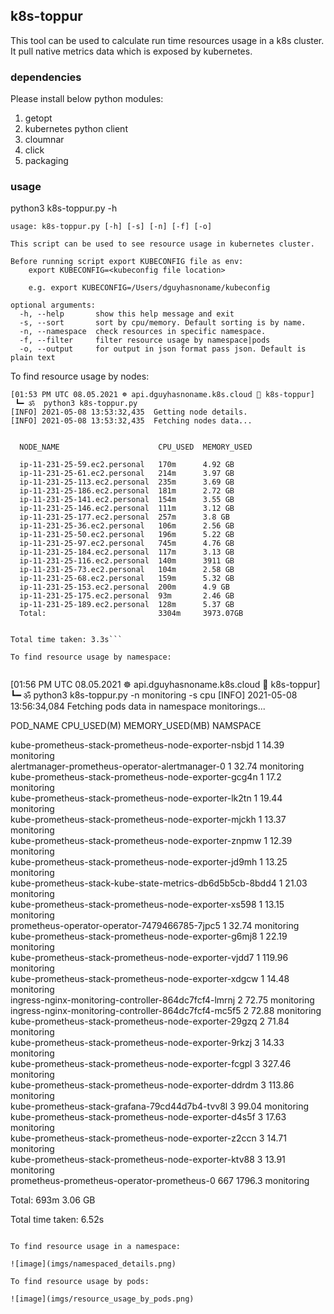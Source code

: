 ## k8s-toppur

This tool can be used to calculate run time resources usage in a k8s cluster. It pull native metrics data which is exposed by kubernetes.

### dependencies

Please install below python modules:
1. getopt
2. kubernetes python client
3. cloumnar
4. click
5. packaging

### usage

python3 k8s-toppur.py -h

```
usage: k8s-toppur.py [-h] [-s] [-n] [-f] [-o]

This script can be used to see resource usage in kubernetes cluster.

Before running script export KUBECONFIG file as env:
    export KUBECONFIG=<kubeconfig file location>
    
    e.g. export KUBECONFIG=/Users/dguyhasnoname/kubeconfig

optional arguments:
  -h, --help       show this help message and exit
  -s, --sort       sort by cpu/memory. Default sorting is by name.
  -n, --namespace  check resources in specific namespace.
  -f, --filter     filter resource usage by namespace|pods
  -o, --output     for output in json format pass json. Default is plain text
  ```

To find resource usage by nodes:

```
[01:53 PM UTC 08.05.2021 ☸ api.dguyhasnoname.k8s.cloud 📁 k8s-toppur] 
 ┗━ ॐ  python3 k8s-toppur.py 
[INFO] 2021-05-08 13:53:32,435  Getting node details.
[INFO] 2021-05-08 13:53:32,435  Fetching nodes data...

        
  NODE_NAME                      CPU_USED  MEMORY_USED  
    
  ip-11-231-25-59.ec2.personal   170m      4.92 GB      
  ip-11-231-25-61.ec2.personal   214m      3.97 GB      
  ip-11-231-25-113.ec2.personal  235m      3.69 GB      
  ip-11-231-25-186.ec2.personal  181m      2.72 GB      
  ip-11-231-25-141.ec2.personal  154m      3.55 GB      
  ip-11-231-25-146.ec2.personal  111m      3.12 GB      
  ip-11-231-25-177.ec2.personal  257m      3.8 GB       
  ip-11-231-25-36.ec2.personal   106m      2.56 GB      
  ip-11-231-25-50.ec2.personal   196m      5.22 GB      
  ip-11-231-25-97.ec2.personal   745m      4.76 GB      
  ip-11-231-25-184.ec2.personal  117m      3.13 GB      
  ip-11-231-25-116.ec2.personal  140m      3911 GB      
  ip-11-231-25-73.ec2.personal   104m      2.58 GB      
  ip-11-231-25-68.ec2.personal   159m      5.32 GB      
  ip-11-231-25-153.ec2.personal  200m      4.9 GB       
  ip-11-231-25-175.ec2.personal  93m       2.46 GB      
  ip-11-231-25-189.ec2.personal  128m      5.37 GB      
  Total:                         3304m     3973.07GB    


Total time taken: 3.3s```

To find resource usage by namespace:


```
[01:56 PM UTC 08.05.2021 ☸ api.dguyhasnoname.k8s.cloud 📁 k8s-toppur] 
 ┗━ ॐ  python3 k8s-toppur.py -n monitoring -s cpu 
[INFO] 2021-05-08 13:56:34,084  Fetching pods data in namespace monitorings...

          
  POD_NAME                                                  CPU_USED(M)  MEMORY_USED(MB)  NAMSPACE    
    
  kube-prometheus-stack-prometheus-node-exporter-nsbjd      1            14.39            monitoring  
  alertmanager-prometheus-operator-alertmanager-0           1            32.74            monitoring  
  kube-prometheus-stack-prometheus-node-exporter-gcg4n      1            17.2             monitoring  
  kube-prometheus-stack-prometheus-node-exporter-lk2tn      1            19.44            monitoring  
  kube-prometheus-stack-prometheus-node-exporter-mjckh      1            13.37            monitoring  
  kube-prometheus-stack-prometheus-node-exporter-znpmw      1            12.39            monitoring  
  kube-prometheus-stack-prometheus-node-exporter-jd9mh      1            13.25            monitoring  
  kube-prometheus-stack-kube-state-metrics-db6d5b5cb-8bdd4  1            21.03            monitoring  
  kube-prometheus-stack-prometheus-node-exporter-xs598      1            13.15            monitoring  
  prometheus-operator-operator-7479466785-7jpc5             1            32.74            monitoring  
  kube-prometheus-stack-prometheus-node-exporter-g6mj8      1            22.19            monitoring  
  kube-prometheus-stack-prometheus-node-exporter-vjdd7      1            119.96           monitoring  
  kube-prometheus-stack-prometheus-node-exporter-xdgcw      1            14.48            monitoring  
  ingress-nginx-monitoring-controller-864dc7fcf4-lmrnj      2            72.75            monitoring  
  ingress-nginx-monitoring-controller-864dc7fcf4-mc5f5      2            72.88            monitoring  
  kube-prometheus-stack-prometheus-node-exporter-29gzq      2            71.84            monitoring  
  kube-prometheus-stack-prometheus-node-exporter-9rkzj      3            14.33            monitoring  
  kube-prometheus-stack-prometheus-node-exporter-fcgpl      3            327.46           monitoring  
  kube-prometheus-stack-prometheus-node-exporter-ddrdm      3            113.86           monitoring  
  kube-prometheus-stack-grafana-79cd44d7b4-tvv8l            3            99.04            monitoring  
  kube-prometheus-stack-prometheus-node-exporter-d4s5f      3            17.63            monitoring  
  kube-prometheus-stack-prometheus-node-exporter-z2ccn      3            14.71            monitoring  
  kube-prometheus-stack-prometheus-node-exporter-ktv88      3            13.91            monitoring  
  prometheus-prometheus-operator-prometheus-0               667          1796.3           monitoring  
                                                                                                      
  Total:                                                    693m         3.06 GB                      


Total time taken: 6.52s
```

To find resource usage in a namespace:

![image](imgs/namespaced_details.png)

To find resource usage by pods:

![image](imgs/resource_usage_by_pods.png)

